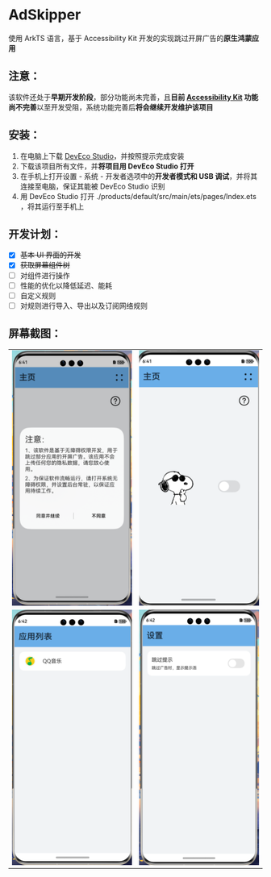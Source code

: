 # AdSkipper

使用 ArkTS 语言，基于 Accessibility Kit 开发的实现跳过开屏广告的**原生鸿蒙应用**

## 注意：

该软件还处于**早期开发阶段**，部分功能尚未完善，且**目前 [Accessibility Kit](https://developer.huawei.com/consumer/cn/doc/harmonyos-references-V5/accessibility-api-V5) 
功能尚不完善**以至开发受阻，系统功能完善后**将会继续开发维护该项目**

## 安装：

1. 在电脑上下载 [DevEco Studio](https://developer.huawei.com/consumer/cn/download/)，并按照提示完成安装
2. 下载该项目所有文件，并**将项目用 DevEco Studio 打开**
3. 在手机上打开设置 - 系统 - 开发者选项中的**开发者模式和 USB 调试**，并将其连接至电脑，保证其能被 DevEco Studio 识别
4. 用 DevEco Studio 打开 ./products/default/src/main/ets/pages/Index.ets ，将其运行至手机上

## 开发计划：

- [x] ~~基本 UI 界面的开发~~
- [x] ~~获取屏幕组件树~~
- [ ] 对组件进行操作
- [ ] 性能的优化以降低延迟、能耗
- [ ] 自定义规则
- [ ] 对规则进行导入、导出以及订阅网络规则

## 屏幕截图：

|                                   |                                    |
|-----------------------------------|------------------------------------|
| ![img](./screenshots/start.png)   | ![img](./screenshots/home.png)     |
| ![img](./screenshots/applist.png) | ![img](./screenshots/settings.png) |